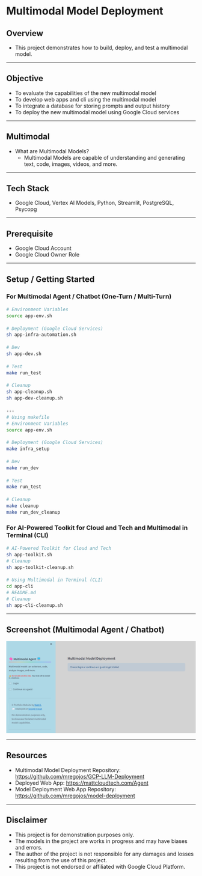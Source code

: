 # Multimodal Model Deployment

## Overview
* This project demonstrates how to build, deploy, and test a multimodal model.

---
## Objective
* To evaluate the capabilities of the new multimodal model
* To develop web apps and cli using the multimodal model
* To integrate a database for storing prompts and output history
* To deploy the new multimodal model using Google Cloud services

---
## Multimodal
* What are Multimodal Models?
    - Multimodal Models are capable of understanding and generating text, code, images, videos, and more.

---
## Tech Stack
* Google Cloud, Vertex AI Models, Python, Streamlit, PostgreSQL, Psycopg

---
## Prerequisite
* Google Cloud Account
* Google Cloud Owner Role

---
## Setup / Getting Started

### For Multimodal Agent / Chatbot (One-Turn / Multi-Turn)
```sh
# Environment Variables
source app-env.sh

# Deployment (Google Cloud Services)
sh app-infra-automation.sh

# Dev
sh app-dev.sh

# Test
make run_test

# Cleanup
sh app-cleanup.sh
sh app-dev-cleanup.sh

---
# Using makefile
# Environment Variables
source app-env.sh

# Deployment (Google Cloud Services)
make infra_setup

# Dev
make run_dev

# Test
make run_test

# Cleanup
make cleanup
make run_dev_cleanup

```

### For AI-Powered Toolkit for Cloud and Tech and Multimodal in Terminal (CLI)
```sh
# AI-Powered Toolkit for Cloud and Tech
sh app-toolkit.sh 
# Cleanup
sh app-toolkit-cleanup.sh

# Using Multimodal in Terminal (CLI)
cd app-cli
# README.md
# Cleanup
sh app-cli-cleanup.sh
```

---
## Screenshot (Multimodal Agent / Chatbot)

![Screenshot](image/Screenshot-ii.png)


---
## Resources
* Multimodal Model Deployment Repository: https://github.com/mregojos/GCP-LLM-Deployment
* Deployed Web App: https://mattcloudtech.com/Agent
* Model Deployment Web App Repository: https://github.com/mregojos/model-deployment

---
## Disclaimer
* This project is for demonstration purposes only.
* The models in the project are works in progress and may have biases and errors.
* The author of the project is not responsible for any damages and losses resulting from the use of this project.
* This project is not endorsed or affiliated with Google Cloud Platform.